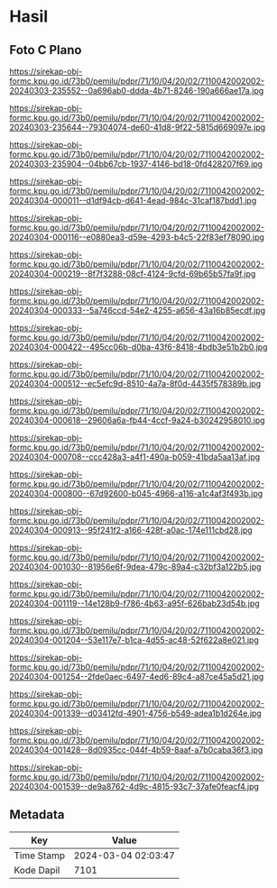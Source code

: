 # Hasil

## Foto C Plano

https://sirekap-obj-formc.kpu.go.id/73b0/pemilu/pdpr/71/10/04/20/02/7110042002002-20240303-235552--0a696ab0-ddda-4b71-8246-190a666ae17a.jpg

https://sirekap-obj-formc.kpu.go.id/73b0/pemilu/pdpr/71/10/04/20/02/7110042002002-20240303-235644--79304074-de60-41d8-9f22-5815d669097e.jpg

https://sirekap-obj-formc.kpu.go.id/73b0/pemilu/pdpr/71/10/04/20/02/7110042002002-20240303-235904--04bb67cb-1937-4146-bd18-0fd428207f69.jpg

https://sirekap-obj-formc.kpu.go.id/73b0/pemilu/pdpr/71/10/04/20/02/7110042002002-20240304-000011--d1df94cb-d641-4ead-984c-31caf187bdd1.jpg

https://sirekap-obj-formc.kpu.go.id/73b0/pemilu/pdpr/71/10/04/20/02/7110042002002-20240304-000116--e0880ea3-d59e-4293-b4c5-22f83ef78090.jpg

https://sirekap-obj-formc.kpu.go.id/73b0/pemilu/pdpr/71/10/04/20/02/7110042002002-20240304-000219--8f7f3288-08cf-4124-9cfd-69b65b57fa9f.jpg

https://sirekap-obj-formc.kpu.go.id/73b0/pemilu/pdpr/71/10/04/20/02/7110042002002-20240304-000333--5a746ccd-54e2-4255-a656-43a16b85ecdf.jpg

https://sirekap-obj-formc.kpu.go.id/73b0/pemilu/pdpr/71/10/04/20/02/7110042002002-20240304-000422--495cc06b-d0ba-43f6-8418-4bdb3e51b2b0.jpg

https://sirekap-obj-formc.kpu.go.id/73b0/pemilu/pdpr/71/10/04/20/02/7110042002002-20240304-000512--ec5efc9d-8510-4a7a-8f0d-4435f578389b.jpg

https://sirekap-obj-formc.kpu.go.id/73b0/pemilu/pdpr/71/10/04/20/02/7110042002002-20240304-000618--29606a6a-fb44-4ccf-9a24-b30242958010.jpg

https://sirekap-obj-formc.kpu.go.id/73b0/pemilu/pdpr/71/10/04/20/02/7110042002002-20240304-000708--ccc428a3-a4f1-490a-b059-41bda5aa13af.jpg

https://sirekap-obj-formc.kpu.go.id/73b0/pemilu/pdpr/71/10/04/20/02/7110042002002-20240304-000800--67d92600-b045-4966-a116-a1c4af3f493b.jpg

https://sirekap-obj-formc.kpu.go.id/73b0/pemilu/pdpr/71/10/04/20/02/7110042002002-20240304-000913--95f241f2-a166-428f-a0ac-174e111cbd28.jpg

https://sirekap-obj-formc.kpu.go.id/73b0/pemilu/pdpr/71/10/04/20/02/7110042002002-20240304-001030--81956e6f-9dea-479c-89a4-c32bf3a122b5.jpg

https://sirekap-obj-formc.kpu.go.id/73b0/pemilu/pdpr/71/10/04/20/02/7110042002002-20240304-001119--14e128b9-f786-4b63-a95f-626bab23d54b.jpg

https://sirekap-obj-formc.kpu.go.id/73b0/pemilu/pdpr/71/10/04/20/02/7110042002002-20240304-001204--53e117e7-b1ca-4d55-ac48-52f622a8e021.jpg

https://sirekap-obj-formc.kpu.go.id/73b0/pemilu/pdpr/71/10/04/20/02/7110042002002-20240304-001254--2fde0aec-6497-4ed6-89c4-a87ce45a5d21.jpg

https://sirekap-obj-formc.kpu.go.id/73b0/pemilu/pdpr/71/10/04/20/02/7110042002002-20240304-001339--d03412fd-4901-4756-b549-adea1b1d264e.jpg

https://sirekap-obj-formc.kpu.go.id/73b0/pemilu/pdpr/71/10/04/20/02/7110042002002-20240304-001428--8d0935cc-044f-4b59-8aaf-a7b0caba36f3.jpg

https://sirekap-obj-formc.kpu.go.id/73b0/pemilu/pdpr/71/10/04/20/02/7110042002002-20240304-001539--de9a8762-4d9c-4815-93c7-37afe0feacf4.jpg


## Metadata

| Key        | Value               |
| ---------- | ------------------- |
| Time Stamp | 2024-03-04 02:03:47 |
| Kode Dapil | 7101                |



